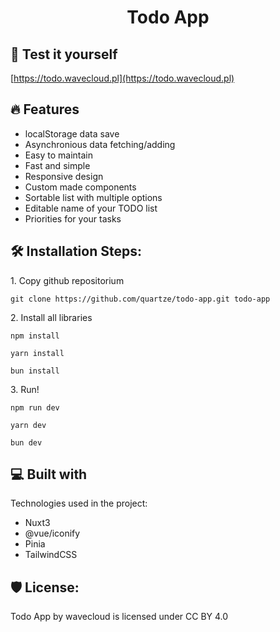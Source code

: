 <h1 align="center" id="title">Todo App</h1>

<h2>🚀 Test it yourself</h2>

[https://todo.wavecloud.pl](https://todo.wavecloud.pl)

<h2>🔥 Features</h2>

- localStorage data save
- Asynchronious data fetching/adding
- Easy to maintain
- Fast and simple
- Responsive design
- Custom made components
- Sortable list with multiple options
- Editable name of your TODO list
- Priorities for your tasks

<h2>🛠️ Installation Steps:</h2>

<p>1. Copy github repositorium</p>

```
git clone https://github.com/quartze/todo-app.git todo-app
```

<p>2. Install all libraries</p>

```
npm install

yarn install

bun install
```

<p>3. Run!</p>

```
npm run dev

yarn dev

bun dev
```

<h2>💻 Built with</h2>

Technologies used in the project:

- Nuxt3
- @vue/iconify
- Pinia
- TailwindCSS

<h2>🛡️ License:</h2>

Todo App by wavecloud is licensed under CC BY 4.0
